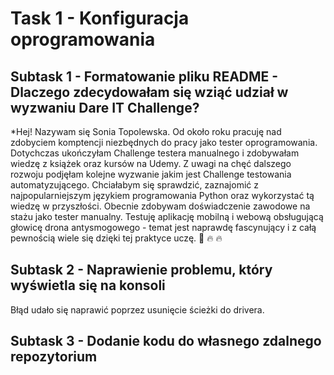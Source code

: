 # **Task 1 - Konfiguracja oprogramowania** 
## Subtask 1 - Formatowanie pliku README - Dlaczego zdecydowałam się wziąć udział w wyzwaniu Dare IT Challenge?
*Hej! Nazywam się Sonia Topolewska. Od około roku pracuję nad zdobyciem komptencji niezbędnych do pracy jako tester oprogramowania. Dotychczas ukończyłam Challenge testera manualnego i zdobywałam wiedzę z książek oraz kursów na Udemy. Z uwagi na chęć dalszego rozwoju podjęłam kolejne wyzwanie jakim jest Challenge testowania automatyzującego. Chciałabym się sprawdzić, zaznajomić z najpopularniejszym językiem programowania Python oraz wykorzystać tą wiedzę w przyszłości. Obecnie zdobywam doświadczenie zawodowe na stażu jako tester manualny. Testuję aplikację mobilną i webową obsługującą głowicę drona antysmogowego - temat jest naprawdę fascynujący i z całą pewnością wiele się dzięki tej praktyce uczę. :rocket: :fire: :fire:
## Subtask 2 - Naprawienie problemu, który wyświetla się na konsoli 
Błąd udało się naprawić poprzez usunięcie ścieżki do drivera.
## Subtask 3 - Dodanie kodu do własnego zdalnego repozytorium 